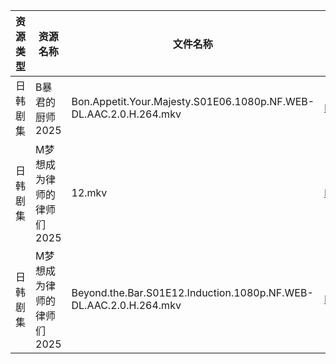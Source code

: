 | 资源类型 | 资源名称            | 文件名称                                                              | 分享链接                                | 更新时间                |
| ---- | --------------- | ----------------------------------------------------------------- | ----------------------------------- | ------------------- |
| 日韩剧集 | B暴君的厨师2025      | Bon.Appetit.Your.Majesty.S01E06.1080p.NF.WEB-DL.AAC.2.0.H.264.mkv | https://pan.quark.cn/s/7f659879c212 | 2025-09-08 01:14:41 |
| 日韩剧集 | M梦想成为律师的律师们2025 | 12.mkv                                                            | https://pan.quark.cn/s/d4ecaff7fa34 | 2025-09-08 01:19:04 |
| 日韩剧集 | M梦想成为律师的律师们2025 | Beyond.the.Bar.S01E12.Induction.1080p.NF.WEB-DL.AAC.2.0.H.264.mkv | https://pan.quark.cn/s/d4ecaff7fa34 | 2025-09-08 01:19:08 |
